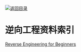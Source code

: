 [![返回目录](https://parg.co/UGo)](https://parg.co/b4z) 
 
 
 
 


 


 


 



# 逆向工程资料索引


[Reverse Engineering for Beginners](https://github.com/dennis714/RE-for-beginners)